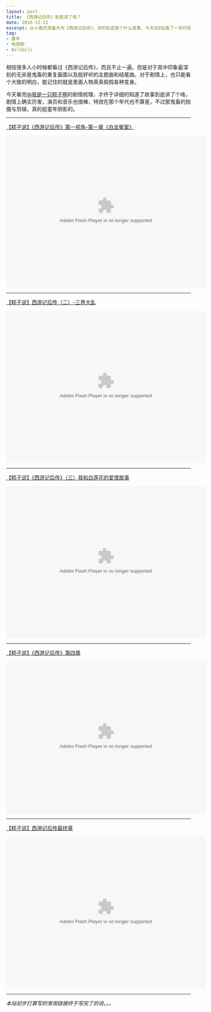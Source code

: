 ```yaml
---
layout: post
title: 《西游记后传》到底讲了啥？
date: 2016-12-11
excerpt: 从小看的鬼畜大作《西游记后传》，讲的到底是个什么故事，今天在B站看了一系列视频才明白，这剧情真是厉害啊。
tag: 
- 童年
- 电视剧
- Bilibili
---
```


相信很多人小时候都看过《西游记后传》，而且不止一遍。但是对于其中印象最深刻的无非是鬼畜的重复画面以及挺好听的主题曲和结尾曲。对于剧情上，也只能看个大致的明白，能记住的就是里面人物真真假假各种变身。

今天看完[@我是一只粽子啊](http://space.bilibili.com/872665/)的剧情梳理，才终于详细的知道了故事到底讲了个啥，剧情上确实厉害，演员和音乐也很棒，特效在那个年代也不算差，不过那鬼畜的拍摄与剪辑，真的挺童年阴影的。

---

[【粽子说】《西游记后传》第一视角-第一章《白龙冤案》](http://www.bilibili.com/video/av6026140/)

<embed height="415" width="544" quality="high" allowfullscreen="true" type="application/x-shockwave-flash" src="http://static.hdslb.com/miniloader.swf" flashvars="aid=6026140&page=1" pluginspage="http://www.adobe.com/shockwave/download/download.cgi?P1_Prod_Version=ShockwaveFlash">

---

[【粽子说】西游记后传（二）-三界大乱](http://www.bilibili.com/video/av6055607/)

<embed height="415" width="544" quality="high" allowfullscreen="true" type="application/x-shockwave-flash" src="http://static.hdslb.com/miniloader.swf" flashvars="aid=6055607&page=1" pluginspage="http://www.adobe.com/shockwave/download/download.cgi?P1_Prod_Version=ShockwaveFlash">

---

[【粽子说】《西游记后传》（三）我和白莲花的爱恨故事](http://www.bilibili.com/video/av6089791/)

<embed height="415" width="544" quality="high" allowfullscreen="true" type="application/x-shockwave-flash" src="http://static.hdslb.com/miniloader.swf" flashvars="aid=6089791&page=1" pluginspage="http://www.adobe.com/shockwave/download/download.cgi?P1_Prod_Version=ShockwaveFlash">

---

[【粽子说】《西游记后传》第四章](http://www.bilibili.com/video/av6205001/)

<embed height="415" width="544" quality="high" allowfullscreen="true" type="application/x-shockwave-flash" src="http://static.hdslb.com/miniloader.swf" flashvars="aid=6205001&page=1" pluginspage="http://www.adobe.com/shockwave/download/download.cgi?P1_Prod_Version=ShockwaveFlash">

---

[【粽子说】西游记后传最终章](http://www.bilibili.com/video/av6232373/)

<embed height="415" width="544" quality="high" allowfullscreen="true" type="application/x-shockwave-flash" src="http://static.hdslb.com/miniloader.swf" flashvars="aid=6232373&page=1" pluginspage="http://www.adobe.com/shockwave/download/download.cgi?P1_Prod_Version=ShockwaveFlash">

---

*本站初步打算写的常用链接终于写完了的说。。。*